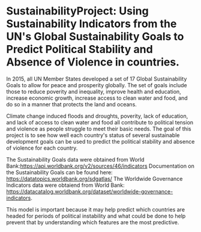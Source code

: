 # SustainabilityProject: Using Sustainability Indicators from the UN's Global Sustainability Goals to Predict Political Stability and Absence of Violence in countries. 

In 2015, all UN Member States developed a set of 17 Global Sustainability Goals to allow for peace and prosperity globally. The set of goals include those to reduce poverity and inequality, improve health and education, increase economic growth, increase access to clean water and food, and do so in a manner that protects the land and oceans.

Climate change induced floods and droughts, poverity, lack of education, and lack of access to clean water and food all contribute to political tension and violence as people struggle to meet their basic needs. The goal of this project is to see how well each country's status of several sustainable development goals can be used to predict the political stability and absence of violence for each country.

The Sustainability Goals data were obtained from World Bank:https://api.worldbank.org/v2/sources/46/indicators Documentation on the Sustainability Goals can be found here: https://datatopics.worldbank.org/sdgatlas/ The Worldwide Governance Indicators data were obtaiend from World Bank: https://datacatalog.worldbank.org/dataset/worldwide-governance-indicators.

This model is important because it may help predict which countries are headed for periods of political instability and what could be done to help prevent that by understanding which features are the most predictive. 
